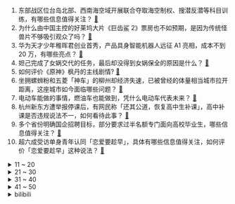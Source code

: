 1. 东部战区位台岛北部、西南海空域开展联合夺取海空制权、搜潜反潜等科目训练，有哪些信息值得关注？ [:link:](https://www.zhihu.com/question/618121857)
2. 为什么由中国主控的好莱坞大片《巨齿鲨 2》票房也不如预期，是因为传统怪兽片不够吸引观众了吗？ [:link:](https://www.zhihu.com/question/616462137)
3. 华为天才少年稚晖君创业首秀，产品具身智能机器人远征 A1 亮相，成本不到 20 万，有哪些亮点？ [:link:](https://www.zhihu.com/question/617997119)
4. 妲己完成了女娲交代的任务，最后却没得到女娲保全的原因是什么？ [:link:](https://www.zhihu.com/question/584738395)
5. 如何评价《原神》枫丹的主线剧情? [:link:](https://www.zhihu.com/question/617574543)
6. 坐拥螺蛳粉和五菱「神车」的柳州却经济失速，已被曾经的体量相当城市拉开距离，这座城市如今面临哪些问题？ [:link:](https://www.zhihu.com/question/617755905)
7. 电动车能做的事情，燃油车也能做到，凭什么电动车代表未来？ [:link:](https://www.zhihu.com/question/616336123)
8. 杭州新东方遭举报停课后，有网民称「还其公道，恢复高中生补课」，高中补课是否违规说法不一，如何看待此事？ [:link:](https://www.zhihu.com/question/617545317)
9. 多个省份明确国企招聘目标，部分要求过半名额专门面向高校毕业生，哪些信息值得关注？ [:link:](https://www.zhihu.com/question/618123476)
10. 超六成受访单身青年认同「恋爱要趁早」，具体有哪些信息值得关注，如何评价「恋爱要趁早」这种说法？ [:link:](https://www.zhihu.com/question/617743697)
<details>
<summary>11 ~ 20</summary>

11. 视觉中国市值蒸发 5 亿，Stocktrek 通知其下架戴建峰作品，律师称视觉中国侵权，如何看待此事？ [:link:](https://www.zhihu.com/question/617595234)
12. 如何评价《孤注一掷》里饰演安俊才（阿才）演员孙阳的表现？ [:link:](https://www.zhihu.com/question/616200033)
13. 为什么大家宁愿怪游戏优化不行，也首先不怪自己电脑配置不够好？ [:link:](https://www.zhihu.com/question/617280901)
14. 在计算机里，有一百亿个人，把他们按高矮顺序排成一个长队用什么算法？ [:link:](https://www.zhihu.com/question/615414510)
15. 如何评价佟丽娅、吴昱翰主演的反家暴题材电影《我经过风暴》？ [:link:](https://www.zhihu.com/question/594529220)
16. 千万富翁与儿子争执被送精神病院，手写申诉书向外界求助，如何从法律角度解读？医院是否应担责？ [:link:](https://www.zhihu.com/question/618118219)
17. 电视剧《长相思》这个「思」到底思的是谁呢？ [:link:](https://www.zhihu.com/question/614837716)
18. 可以推荐一些背单词的软件吗？ [:link:](https://www.zhihu.com/question/614209715)
19. 《DOTA2》公布 10 周年庆祝活动，有哪些需要玩家了解的？ [:link:](https://www.zhihu.com/question/617927198)
20. 本周沪指跌累跌 1.8%，创业板指本周累跌 3.11%，「胡锡进底」亦被击穿，后续走势或将如何？ [:link:](https://www.zhihu.com/question/617956051)
</details>
<details>
<summary>21 ~ 30</summary>

21. 一部手机你会用多久？ [:link:](https://www.zhihu.com/question/608175451)
22. 恋爱脑一定是不好的吗？用这个词形容感情中的一方时，是不是抹杀了 TA 在亲密关系中的付出？ [:link:](https://www.zhihu.com/question/616793563)
23. 不看荣誉，看颜值，你喜欢足坛哪位球员？ [:link:](https://www.zhihu.com/question/612449677)
24. 如何评价《原神》送的四星角色「琳妮特」？ [:link:](https://www.zhihu.com/question/617407453)
25. 《原神》4.0 中的「瓦谢」与《崩坏3》中的「奥托·阿波卡利斯」有什么不同呢？ [:link:](https://www.zhihu.com/question/617938010)
26. 外交部回应在中建岛修建机场，「中方在本国领土上开展建设活动正当合法，无可非议」，有哪些信息值得关注？ [:link:](https://www.zhihu.com/question/617950549)
27. 沙特联赛利雅得胜利 0:2 布赖代合作遭连败，C 罗复出打满全场，马内进球越位被吹，如何评价本场比赛？ [:link:](https://www.zhihu.com/question/618077679)
28. 2023 LCK 夏季季后赛败者组决赛 SKT 3:2 双杀 KT 成功晋级决赛，如何评价这场比赛？ [:link:](https://www.zhihu.com/question/618137757)
29. 湖南省政协委员建议降低法定婚龄，卫健委答复「将积极关注相关动向」，降低法定婚龄有哪些影响？ [:link:](https://www.zhihu.com/question/618088113)
30. 国家电影局数据显示，今年暑期档电影票房已达 178 亿元，创历史新高，这一数据说明了什么？ [:link:](https://www.zhihu.com/question/617905439)
</details>
<details>
<summary>31 ~ 40</summary>

31. 为什么前驱车会发生转向过度？ [:link:](https://www.zhihu.com/question/614655557)
32. 如何评价詹妮弗·劳伦斯主演的喜剧电影《不要见怪》？ [:link:](https://www.zhihu.com/question/616578872)
33. 电影《孤注一掷》拍的是真实的情况吗？ [:link:](https://www.zhihu.com/question/617532795)
34. 猫咪所谓的蒜瓣毛真的是养的好吗？ [:link:](https://www.zhihu.com/question/524819833)
35. 辞去 5000 一月的工作回家做自媒体，做了一个多月才 70 个粉丝，有必要坚持吗？ [:link:](https://www.zhihu.com/question/616762684)
36. 当询问伴侣「你喜欢我哪一点」的时候，你最期待得到怎么样的回答？ [:link:](https://www.zhihu.com/question/614078559)
37. 华中科技大学郇真副研究员的文章疑未被 Acta Mathematica 接收，如何看待这一乌龙事件？ [:link:](https://www.zhihu.com/question/617499647)
38. 可以分享一下你们相册里的天空吗？ [:link:](https://www.zhihu.com/question/617900652)
39. 厦门二套房首付降至四成，商贷利率降 20 基点，七月一二手房成交量价齐跌，如何看待厦门当下楼市行情？ [:link:](https://www.zhihu.com/question/618092499)
40. 新冠病毒变异株 EG.5 感染病例在全球呈上升趋势，「三阳」真的来了吗？重复感染会更危险吗？ [:link:](https://www.zhihu.com/question/617749629)
</details>
<details>
<summary>41 ~ 50</summary>

41. 为什么电动汽车近年来比较受欢迎，它有哪些优势呢？ [:link:](https://www.zhihu.com/question/615017051)
42. 跑步真的会越跑越年轻吗？ [:link:](https://www.zhihu.com/question/613276777)
43. 如何评价《原神》刺玫会老板：娜维娅？ [:link:](https://www.zhihu.com/question/618108910)
44. 如何看待美国的小费文化？ [:link:](https://www.zhihu.com/question/392465933)
45. 如何评价《一人之下》漫画番外《锈铁》第38（41）话? [:link:](https://www.zhihu.com/question/618058270)
46. 如何评价原神4.0林尼传说任务——黑斑猫之章：被遗忘的怪盗？ [:link:](https://www.zhihu.com/question/617740990)
47. Nature发文「LK-99 不是超导体」，现出的电磁特性都是来源于其中的硫化亚铜，哪些信息值得关注？ [:link:](https://www.zhihu.com/question/617749848)
48. 新冠「三阳」话题引发广泛讨论，疫苗能否预防新冠新毒株 EG.5？反复感染是否会对人体产生不良影响？ [:link:](https://www.zhihu.com/question/617765496)
49. 孙权生擒关羽后，怎么处理才是最优解？ [:link:](https://www.zhihu.com/question/600728140)
50. 人到中年，你觉得什么才是最宝贵的？ [:link:](https://www.zhihu.com/question/609203007)
</details><details>
<summary>bilibili</summary>

</details>